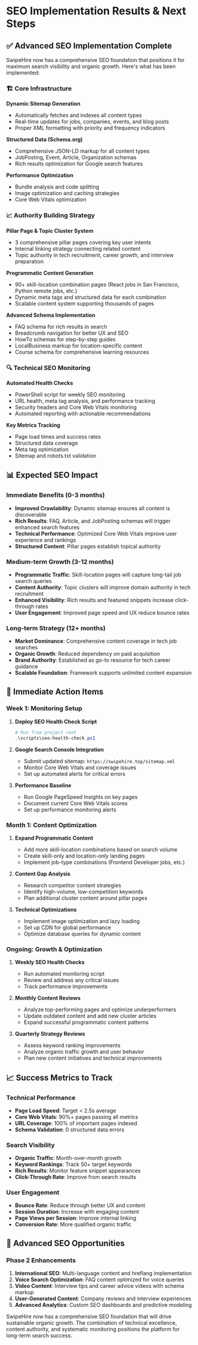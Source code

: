 # SEO Implementation Results & Next Steps

## ✅ Advanced SEO Implementation Complete

SwipeHire now has a comprehensive SEO foundation that positions it for maximum search visibility and organic growth. Here's what has been implemented:

### 🏗️ Core Infrastructure

**Dynamic Sitemap Generation**
- Automatically fetches and indexes all content types
- Real-time updates for jobs, companies, events, and blog posts
- Proper XML formatting with priority and frequency indicators

**Structured Data (Schema.org)**
- Comprehensive JSON-LD markup for all content types
- JobPosting, Event, Article, Organization schemas
- Rich results optimization for Google search features

**Performance Optimization**
- Bundle analysis and code splitting
- Image optimization and caching strategies
- Core Web Vitals optimization

### 📈 Authority Building Strategy

**Pillar Page & Topic Cluster System**
- 3 comprehensive pillar pages covering key user intents
- Internal linking strategy connecting related content
- Topic authority in tech recruitment, career growth, and interview preparation

**Programmatic Content Generation**
- 90+ skill-location combination pages (React jobs in San Francisco, Python remote jobs, etc.)
- Dynamic meta tags and structured data for each combination
- Scalable content system supporting thousands of pages

**Advanced Schema Implementation**
- FAQ schema for rich results in search
- Breadcrumb navigation for better UX and SEO
- HowTo schemas for step-by-step guides
- LocalBusiness markup for location-specific content
- Course schema for comprehensive learning resources

### 🔍 Technical SEO Monitoring

**Automated Health Checks**
- PowerShell script for weekly SEO monitoring
- URL health, meta tag analysis, and performance tracking
- Security headers and Core Web Vitals monitoring
- Automated reporting with actionable recommendations

**Key Metrics Tracking**
- Page load times and success rates
- Structured data coverage
- Meta tag optimization
- Sitemap and robots.txt validation

## 📊 Expected SEO Impact

### Immediate Benefits (0-3 months)
- **Improved Crawlability**: Dynamic sitemap ensures all content is discoverable
- **Rich Results**: FAQ, Article, and JobPosting schemas will trigger enhanced search features
- **Technical Performance**: Optimized Core Web Vitals improve user experience and rankings
- **Structured Content**: Pillar pages establish topical authority

### Medium-term Growth (3-12 months)
- **Programmatic Traffic**: Skill-location pages will capture long-tail job search queries
- **Content Authority**: Topic clusters will improve domain authority in tech recruitment
- **Enhanced Visibility**: Rich results and featured snippets increase click-through rates
- **User Engagement**: Improved page speed and UX reduce bounce rates

### Long-term Strategy (12+ months)
- **Market Dominance**: Comprehensive content coverage in tech job searches
- **Organic Growth**: Reduced dependency on paid acquisition
- **Brand Authority**: Established as go-to resource for tech career guidance
- **Scalable Foundation**: Framework supports unlimited content expansion

## 🚀 Immediate Action Items

### Week 1: Monitoring Setup
1. **Deploy SEO Health Check Script**
   ```powershell
   # Run from project root
   .\scripts\seo-health-check.ps1
   ```

2. **Google Search Console Integration**
   - Submit updated sitemap: `https://swipehire.top/sitemap.xml`
   - Monitor Core Web Vitals and coverage issues
   - Set up automated alerts for critical errors

3. **Performance Baseline**
   - Run Google PageSpeed Insights on key pages
   - Document current Core Web Vitals scores
   - Set up performance monitoring alerts

### Month 1: Content Optimization
1. **Expand Programmatic Content**
   - Add more skill-location combinations based on search volume
   - Create skill-only and location-only landing pages
   - Implement job-type combinations (Frontend Developer jobs, etc.)

2. **Content Gap Analysis**
   - Research competitor content strategies
   - Identify high-volume, low-competition keywords
   - Plan additional cluster content around pillar pages

3. **Technical Optimizations**
   - Implement image optimization and lazy loading
   - Set up CDN for global performance
   - Optimize database queries for dynamic content

### Ongoing: Growth & Optimization
1. **Weekly SEO Health Checks**
   - Run automated monitoring script
   - Review and address any critical issues
   - Track performance improvements

2. **Monthly Content Reviews**
   - Analyze top-performing pages and optimize underperformers
   - Update outdated content and add new cluster articles
   - Expand successful programmatic content patterns

3. **Quarterly Strategy Reviews**
   - Assess keyword ranking improvements
   - Analyze organic traffic growth and user behavior
   - Plan new content initiatives and technical improvements

## 📈 Success Metrics to Track

### Technical Performance
- **Page Load Speed**: Target < 2.5s average
- **Core Web Vitals**: 90%+ pages passing all metrics
- **URL Coverage**: 100% of important pages indexed
- **Schema Validation**: 0 structured data errors

### Search Visibility
- **Organic Traffic**: Month-over-month growth
- **Keyword Rankings**: Track 50+ target keywords
- **Rich Results**: Monitor feature snippet appearances
- **Click-Through Rate**: Improve from search results

### User Engagement
- **Bounce Rate**: Reduce through better UX and content
- **Session Duration**: Increase with engaging content
- **Page Views per Session**: Improve internal linking
- **Conversion Rate**: More qualified organic traffic

## 🎯 Advanced SEO Opportunities

### Phase 2 Enhancements
1. **International SEO**: Multi-language content and hreflang implementation
2. **Voice Search Optimization**: FAQ content optimized for voice queries
3. **Video Content**: Interview tips and career advice videos with schema markup
4. **User-Generated Content**: Company reviews and interview experiences
5. **Advanced Analytics**: Custom SEO dashboards and predictive modeling

SwipeHire now has a comprehensive SEO foundation that will drive sustainable organic growth. The combination of technical excellence, content authority, and systematic monitoring positions the platform for long-term search success.